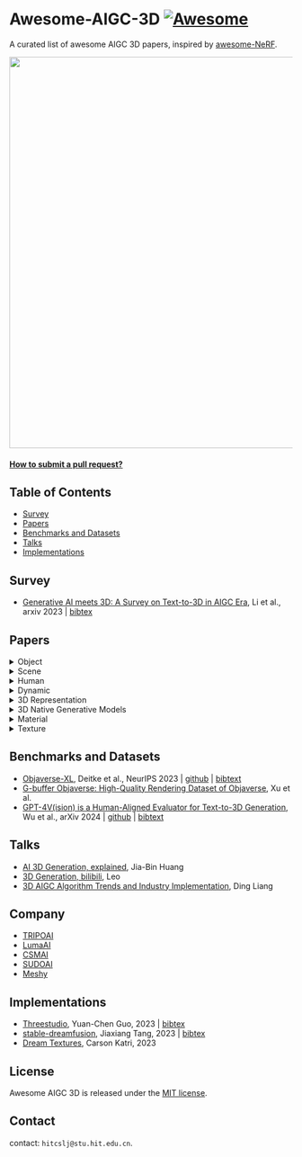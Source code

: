 # Awesome-AIGC-3D [![Awesome](https://cdn.rawgit.com/sindresorhus/awesome/d7305f38d29fed78fa85652e3a63e154dd8e8829/media/badge.svg)](https://github.com/sindresorhus/awesome)
A curated list of awesome AIGC 3D papers, inspired by [awesome-NeRF](https://github.com/awesome-NeRF/awesome-NeRF).


<img src="./asset/mvdream.gif" width="696px">
 


#### [How to submit a pull request?](https://github.com/hitcslj/Awesome-AIGC-3D/blob/main/how-to-PR.md)



## Table of Contents

- [Survey](#survey) 
- [Papers](#papers)
- [Benchmarks and Datasets](#Benchmarks-and-Datasets)
- [Talks](#talks)
- [Implementations](#implementations)

## Survey

- [Generative AI meets 3D: A Survey on Text-to-3D in AIGC Era](https://arxiv.org/abs/2305.06131), Li et al., arxiv 2023 | [bibtex](./citations/aigc3d.txt)

## Papers




<details close>
<summary>Object</summary>

<details open>
<summary>high quality</summary>

- [DreamFields: Zero-Shot Text-Guided Object Generation with Dream Fields](https://ajayj.com/dreamfields), Jain et al., CVPR 2022 | [github](https://github.com/google-research/google-research/tree/master/dreamfields) | [bibtex](./citations/dreamfields.txt)
- [DreamFusion: Text-to-3D using 2D Diffusion](https://dreamfusion3d.github.io/), Poole et al., ICLR 2023 | [github](https://github.com/ashawkey/stable-dreamfusion) | [bibtex](./citations/dreamfusion.txt)
- [Score Jacobian Chaining: Lifting Pretrained 2D Diffusion Models for 3D Generation](https://pals.ttic.edu/p/score-jacobian-chaining), Wang et al., CVPR 2023 |[github](https://github.com/lukemelas/realfusion)| [bibtex](./citations/sjc.txt)
- [RealFusion: 360° Reconstruction of Any Object from a Single Image](https://lukemelas.github.io/realfusion/), Melas-Kyriazi et al., CVPR 2023 | [github](https://github.com/lukemelas/realfusion) | [bibtex](./citations/realfusion.txt)
- [3DFuse: Let 2D Diffusion Model Know 3D-Consistency for Robust Text-to-3D Generation](https://ku-cvlab.github.io/3DFuse/), Seo et al., arxiv 2023 | [github](https://github.com/KU-CVLAB/3DFuse) | [bibtex](./citations/3dfuse.txt)
- [Dream3D: Zero-Shot Text-to-3D Synthesis Using 3D Shape Prior and Text-to-Image Diffusion Models](https://bluestyle97.github.io/dream3d/), Xu et al., CVPR 2023 | [bibtex](./citations/dream3d.txt)
- [Magic3D: High-Resolution Text-to-3D Content Creation](https://research.nvidia.com/labs/dir/magic3d/), Lin et al., CVPR 2023 | [bibtex](./citations/magic3d.txt)
- [Fantasia3D: Disentangling Geometry and Appearance for High-quality Text-to-3D Content Creation](https://fantasia3d.github.io/), Chen et al., ICCV 2023 | [github](https://github.com/Gorilla-Lab-SCUT/Fantasia3D) | [bibtex](./citations/fantasia3d.txt)
- [Make-It-3D: High-Fidelity 3D Creation from A Single Image with Diffusion Prior](https://make-it-3d.github.io/), Tang et al., ICCV 2023 | [github](https://github.com/junshutang/Make-It-3D) | [bibtex](./citations/makeit3d.txt)
- [HiFA: High-fidelity Text-to-3D with Advanced Diffusion Guidance](https://hifa-team.github.io/HiFA-site/), Zhu et al., arxiv 2023 | [github](https://github.com/HiFA-team/HiFA) | [bibtex](./citations/hifa.txt)

- [DreamCraft3D: Hierarchical 3D Generation with Bootstrapped Diffusion Prior](https://mrtornado24.github.io/DreamCraft3D/), Sun et al., arxiv 2023 | [github](https://github.com/deepseek-ai/DreamCraft3D) | [bibtex](./citations/dreamcraft3d.txt)

- [RichDreamer: A Generalizable Normal-Depth Diffusion Model for Detail Richness in Text-to-3D](https://lingtengqiu.github.io/RichDreamer/), Qiu et al., arxiv 2023 | [github](https://github.com/alibaba/RichDreamer) | [bibtex](./citations/richdreamer.txt)
- [X-Dreamer: Creating High-quality 3D Content by Bridging the Domain Gap Between Text-to-2D and Text-to-3D Generation](https://xmu-xiaoma666.github.io/Projects/X-Dreamer/), Ma et al., arxiv 2023 | [github](https://github.com/xmu-xiaoma666/X-Dreamer) | [bibtex](./citations/xdreamer.txt)
- [BiDiff: Text-to-3D Generation with Bidirectional Diffusion using both 2D and 3D priors](https://bidiff.github.io/), Ding et al., arxiv 2023 | [github](https://github.com/BiDiff/bidiff) | [bibtex](./citations/bidiff.txt)
- [UniDream: Unifying Diffusion Priors for Relightable Text-to-3D Generation](https://yg256li.github.io/UniDream/), Liu et al., arxiv 2023 | [github](https://yg256li.github.io/UniDream/) | [bibtex](./citations/unidream.txt)
- [Sherpa3D: Boosting High-Fidelity Text-to-3D Generation via Coarse 3D Prior](https://arxiv.org/abs/2312.06655), Liu et al., arxiv 2023 | [github](https://github.com/liuff19/Sherpa3D) | [bibtex](./citations/sherpa3d.txt)
- [HexaGen3D: StableDiffusion is just one step away from
Fast and Diverse Text-to-3D Generation](https://arxiv.org/abs/2401.07727), Mercier et al., arxiv 2024 | [bibtex](./citations/HexaGen3D.txt)



</details>

<details open>
<summary>SDS understanding and improve</summary>


- [ProlificDreamer: High-Fidelity and Diverse Text-to-3D Generation with Variational Score Distillation](https://ml.cs.tsinghua.edu.cn/prolificdreamer/), Wang et al., NeurIPS 2023 | [github](https://github.com/thu-ml/prolificdreamer) | [bibtex](./citations/prolificdreamer.txt)
- [NFSD: Noise Free Score Distillation](https://orenkatzir.github.io/nfsd/), Katzir et al., arxiv 2023 | [github](https://github.com/orenkatzir/nfsd) | [bibtex](./citations/nfsd.txt)
- [LucidDreamer: Towards High-Fidelity Text-to-3D Generation via Interval Score Matching](https://arxiv.org/abs/2311.11284), Liang et al., arxiv 2023 | [github](https://github.com/EnVision-Research/LucidDreamer) | [bibtex](./citations/luciddreamer-object.txt)
- [Text-to-3D with Classifier Score Distillation](https://xinyu-andy.github.io/Classifier-Score-Distillation/), Yu et al., arxiv 2023 | [github](https://github.com/CVMI-Lab/Classifier-Score-Distillation) | [bibtex](./citations/csd.txt)
- [StableDreamer: Taming Noisy Score Distillation Sampling for Text-to-3D](https://arxiv.org/abs/2312.02189), Guo et al., arxiv 2023 | [bibtex](./citations/stabledreamer.txt)
- [CAD: Photorealistic 3D Generation via Adversarial Distillation](http://raywzy.com/CAD/), Wan et al., arxiv 2023 | [github](https://github.com/raywzy/CAD) | [bibtex](./citations/CAD.txt)
- [SSD: Stable Score Distillation for High-Quality 3D Generation](https://arxiv.org/abs/2312.09305), Tang et al., arxiv 2023 | [bibtex](./citations/ssd.txt)
- [SteinDreamer: Variance Reduction for Text-to-3D Score Distillation via Stein Identity](https://vita-group.github.io/SteinDreamer/), Wang et al., arxiv 2023 | [github](https://github.com/VITA-Group/SteinDreamer) | [bibtex](./citations/steindreamer.txt)
- [Taming Mode Collapse in Score Distillation for Text-to-3D Generation](https://vita-group.github.io/3D-Mode-Collapse/), Wang et al., arxiv 2024 | [github](https://github.com/VITA-Group/3D-Mode-Collapse) | [bibtex](./citations/3d-mode-collapse.txt)
- [Score Distillation Sampling with Learned Manifold Corrective](https://arxiv.org/abs/2401.05293), Alldieck et al., arxiv 2024 | [bibtex](./citations/sdslmc.txt)
- [Consistent3D: Towards Consistent High-Fidelity Text-to-3D Generation with Deterministic Sampling Prior](https://arxiv.org/abs/2401.09050), Wu et al., arxiv 2024 | [bibtex](./citations/consistent3d.txt)


</details>


<details open>
<summary>multi-view consistent</summary>

- [Zero-1-to-3: Zero-shot One Image to 3D Object](https://zero123.cs.columbia.edu/), Liu et al., ICCV 2023 | [github](https://github.com/cvlab-columbia/zero123) | [bibtex](./citations/zero123.txt)
- [ConRad: Image Constrained Radiance Fields for 3D Generation from a Single Image](https://arxiv.org/abs/2311.05230), Purushwalkam et al., NeurIPS 2023 | [bibtex](./citations/conrad.txt)
- [One-2-3-45: Any Single Image to 3D Mesh in 45 Seconds without Per-Shape Optimization](https://one-2-3-45.github.io/), Liu et al., NeurIPS 2023 | [github](https://github.com/One-2-3-45/One-2-3-45) | [bibtex](./citations/one2345.txt)
- [Magic123: One Image to High-Quality 3D Object Generation Using Both 2D and 3D Diffusion Priors](https://guochengqian.github.io/project/magic123/), Qian et al., arxiv 2023 | [github](https://github.com/guochengqian/Magic123) | [bibtex](./citations/magic123.txt)
- [SyncDreamer: Generating Multiview-consistent Images from a Single-view Image](https://liuyuan-pal.github.io/SyncDreamer/), Liu et al., arxiv 2023 | [github](https://liuyuan-pal.github.io/SyncDreamer/) | [bibtex](./citations/syncdreamer.txt)
- [MVDream: Multi-view Diffusion for 3D Generation](https://mv-dream.github.io/), Shi et al., arxiv 2023 | [github](https://github.com/bytedance/MVDream) | [bibtex](./citations/mvdream.txt)
- [Consistent-1-to-3: Consistent Image to 3D View Synthesis via Geometry-aware Diffusion Models](https://jianglongye.com/consistent123/), Ye et al., 3DV 2024  | [bibtex](./citations/consistent123.txt)
- [Consistent123: One Image to Highly Consistent 3D Asset Using Case-Aware Diffusion Priors](https://arxiv.org/abs/2309.17261), Lin et al., arxiv 2024  | [bibtex](./citations/consistent123c.txt)
- [Zero123++: a Single Image to Consistent Multi-view Diffusion Base Model](https://arxiv.org/abs/2310.15110), Shi et al., arxiv 2023 | [github](https://github.com/SUDO-AI-3D/zero123plus) | [bibtex](./citations/zero123++.txt)
- [Wonder3D: Single Image to 3D using Cross-Domain Diffusion](https://www.xxlong.site/Wonder3D/), Long et al., arxiv 2023 | [github](https://github.com/xxlong0/Wonder3D) | [bibtex](./citations/wonder3d.txt)
- [SweetDreamer: Aligning Geometric Priors in 2D Diffusion for Consistent Text-to-3D](https://sweetdreamer3d.github.io/), Li et al., arxiv 2023 | [github](https://github.com/wyysf-98/SweetDreamer) | [bibtex](./citations/sweetdreamer.txt)
- [One-2-3-45++: Fast Single Image to 3D Objects with Consistent Multi-View Generation and 3D Diffusion](https://sudo-ai-3d.github.io/One2345plus_page/), Liu et al., arxiv 2023 | [github](https://github.com/SUDO-AI-3D/One2345plus) | [bibtex](./citations/one2345++.txt)
- [TOSS: High-quality Text-guided Novel View Synthesis from a Single Image](https://toss3d.github.io/), Shi et al., arxiv 2023 | [bibtex](./citations/toss.txt)
- [Direct2.5: Diverse Text-to-3D Generation via Multi-view 2.5D Diffusion](https://nju-3dv.github.io/projects/direct25/), Lu et al., arxiv 2023 | [bibtex](./citations/direct25.txt)
- [GeoDream:Disentangling 2D and Geometric Priors for High-Fidelity and Consistent 3D Generation](https://mabaorui.github.io/GeoDream_page/), Ma et al., arxiv 2023 | [github](https://github.com/baaivision/GeoDream/) | [bibtex](./citations/geodream.txt)
- [DreamComposer: Controllable 3D Object Generation via Multi-View Conditions](https://yhyang-myron.github.io/DreamComposer/), Yang et al., arxiv 2023 | [github](https://github.com/yhyang-myron/DreamComposer) | [bibtex](./citations/dreamcomposer.txt)
- [Cascade-Zero123: One Image to Highly Consistent 3D with Self-Prompted Nearby Views](https://cascadezero123.github.io/), Chen et al., arxiv 2023 | [github](https://github.com/AbrahamYabo/Cascade-Zero123) | [bibtex](./citations/cascadeZero123.txt)
- [Free3D: Consistent Novel View Synthesis without 3D Representation](https://chuanxiaz.com/free3d/), Zheng et al., arxiv 2023 | [github](https://github.com/lyndonzheng/Free3D) | [bibtex](./citations/free3d.txt)
- [Repaint123: Fast and High-quality One Image to 3D Generation with Progressive Controllable 2D Repainting](https://junwuzhang19.github.io/repaint123/), Zhang et al., arxiv 2023 | [github](https://github.com/junwuzhang19/repaint123) | [bibtex](./citations/repaint123.txt)
- [Splatter Image: Ultra-Fast Single-View 3D Reconstruction](https://szymanowiczs.github.io/splatter-image), Szymanowicz et al., arxiv 2023 | [github](https://github.com/szymanowiczs/splatter-image) | [bibtex](./citations/splatter-image.txt)
- [Carve3D: Improving Multi-view Reconstruction Consistency for Diffusion Models with RL Finetuning](https://desaixie.github.io/carve-3d/), Xie et al., arxiv 2023 | [bibtex](./citations/carve3d.txt)
- [HarmonyView: Harmonizing Consistency and Diversity in One-Image-to-3D](https://byeongjun-park.github.io/HarmonyView/), Woo et al., arxiv 2023 | [github](https://github.com/byeongjun-park/HarmonyView) | [bibtex](./citations/harmonyView.txt)
- [ImageDream: Image-Prompt Multi-view Diffusion for 3D Generation](https://image-dream.github.io/), Wang et al., arxiv 2023 | [github](https://github.com/bytedance/ImageDream) | [bibtex](./citations/imageDream.txt)
- [iFusion: Inverting Diffusion for Pose-Free Reconstruction from Sparse Views](https://chinhsuanwu.github.io/ifusion/), Wu et al., arxiv 2023 | [github](https://github.com/chinhsuanwu/ifusion) | [bibtex](./citations/ifusion.txt)
- [AGG: Amortized Generative 3D Gaussians for Single Image to 3D](https://arxiv.org/abs/2401.04099), Xu et al., arxiv 2024 | [bibtex](./citations/agg.txt)

</details>

<details open>
<summary>faster</summary>

- [DreamGaussian: Generative Gaussian Splatting for Efficient 3D Content Creation](https://dreamgaussian.github.io/), Tang et al., arxiv 2023 | [github](https://github.com/dreamgaussian/dreamgaussian) | [bibtex](./citations/dreamguassian.txt)
- [Gsgen: Text-to-3D using Gaussian Splatting](https://gsgen3d.github.io/), Chen et al., arxiv 2023 | [github](https://github.com/gsgen3d/gsgen) | [bibtex](./citations/gsgen.txt)
- [LRM: Large Reconstruction Model for Single Image to 3D](https://yiconghong.me/LRM/), Hong et al., arxiv 2023 | [bibtex](./citations/lrm.txt)
- [Instant3D: Fast Text-to-3D with Sparse-View Generation and Large Reconstruction Model](https://jiahao.ai/instant3d/), Li et al., arxiv 2023 | [bibtex](./citations/instant3d.txt) 
- [DMV3D:Denoising Multi-View Diffusion using 3D Large Reconstruction Model](https://justimyhxu.github.io/projects/dmv3d/), Xu et al., arxiv 2023 | [bibtex](./citations/dmv3d.txt) 
- [Instant3D : Instant Text-to-3D Generation](https://ming1993li.github.io/Instant3DProj/), Li et al., arxiv 2023 | [bibtex](./citations/instant3d_.txt) 
- [HyperFields:Towards Zero-Shot Generation of NeRFs from Text](https://threedle.github.io/hyperfields/), Babu et al., arxiv 2023 | [github](https://github.com/threedle/hyperfields) | [bibtex](./citations/hyperfields.txt)
- [GaussianDreamer: Fast Generation from Text to 3D Gaussians by Bridging 2D and 3D Diffusion Models](https://taoranyi.com/gaussiandreamer/), Yi et al., arxiv 2023 | [github](https://github.com/hustvl/GaussianDreamer) | [bibtex](./citations/gaussianDreamer.txt)
- [CG3D: Compositional Generation for Text-to-3D via Gaussian Splatting](https://asvilesov.github.io/CG3D/), Vilesov et al., arxiv 2023 | [bibtex](./citations/gc3d.txt)
- [ZeroRF: Fast Sparse View 360° Reconstruction with Zero Pretraining](https://sarahweiii.github.io/zerorf/), Shi et al., arxiv 2023 | [github](https://github.com/eliphatfs/zerorf)  | [bibtex](./citations/zeroRF.txt) 

</details>



<details open>
<summary>editing</summary>

- [DreamBooth3D: Subject-Driven Text-to-3D Generation](https://dreambooth3d.github.io/), Raj et al., ICCV 2023 | [bibtex](./citations/dreambooth3d.txt)
- [TECA: Text-Guided Generation and Editing of Compositional 3D Avatars](https://yfeng95.github.io/teca/), Zhang et al., arxiv 2023 |  [github](https://github.com/HaoZhang990127/TECA) | [bibtex](./citations/teca.txt)
- [Control4D: Dynamic Portrait Editing by Learning 4D GAN from 2D Diffusion-based Editor](https://control4darxiv.github.io/), Shao et al., arxiv 2023 | [bibtex](./citations/control4d.txt)
- [Progressive3D: Progressively Local Editing for Text-to-3D Content Creation with Complex Semantic Prompts](https://cxh0519.github.io/projects/Progressive3D/), Cheng et al., arxiv 2023 |  [github](https://github.com/cxh0519/Progressive3D) | [bibtex](./citations/progressive3d.txt)
- [GaussianEditor: Swift and Controllable 3D Editing with Gaussian Splatting](https://buaacyw.github.io/gaussian-editor/), Chen et al., arxiv 2023 |  [github](https://github.com/buaacyw/GaussianEditor) | [bibtex](./citations/gaussianeditor.txt)
- [GaussianEditor: Editing 3D Gaussians Delicately with Text Instructions](https://gaussianeditor.github.io/), Fang et al., arxiv 2023 | [bibtex](./citations/gaussianEditor2.txt)
- [Gaussian Grouping: Segment and Edit Anything in 3D Scenes](https://arxiv.org/abs/2312.00732), Ye et al., arxiv 2023 |  [github](https://github.com/lkeab/gaussian-grouping) | [bibtex](./citations/gaussian-group.txt)
- [AGAP:Learning Naturally Aggregated Appearance for Efficient 3D Editing](https://felixcheng97.github.io/AGAP/), Cheng et al., arxiv 2023 |  [github](https://github.com/WU-CVGL/MVControl) | [bibtex](./citations/mvcontrol.txt)
- [SIGNeRF: Scene Integrated Generation for Neural Radiance Fields](https://signerf.jdihlmann.com/), Dihlmann et al., arxiv 2023 |  [github](https://github.com/cgtuebingen/SIGNeRF) | [bibtex](./citations/sigNerf.txt)

</details>

<details open>
<summary>conditional control</summary>

- [Control3D: Towards Controllable Text-to-3D Generation](https://arxiv.org/abs/2311.05461), Chen et al., ACM Multimedia 2023 | [bibtex](./citations/control3d.txt)
- [IPDreamer: Appearance-Controllable 3D Object Generation with Image Prompts](https://arxiv.org/abs/2310.05375), Zeng et al., arxiv 2023 | [bibtex](./citations/ipdreamer.txt)
- [ControlDreamer: Stylized 3D Generation with Multi-View ControlNet](https://controldreamer.github.io/), Oh et al., arxiv 2023 |  [github](https://github.com/oyt9306/ControlDreamer) | [bibtex](./citations/controldreamer.txt)
- [DreamControl: Control-Based Text-to-3D Generation with 3D Self-Prior](https://arxiv.org/abs/2312.06439), Huang et al., arxiv 2023 |  [github](https://github.com/tyhuang0428/DreamControl) | [bibtex](./citations/dreamcontrol.txt)
- [MVControl: Adding Conditional Control to Multi-view Diffusion for Controllable Text-to-3D Generation](https://lizhiqi49.github.io/MVControl/), Li et al., arxiv 2023 |  [github](https://github.com/tyhuang0428/DreamControl) | [bibtex](./citations/dreamcontrol.txt)

</details>

</details>





<details close>
<summary>Scene</summary>

- [ATISS: Autoregressive Transformers for Indoor Scene Synthesis](https://arxiv.org/abs/2110.03675), Paschalidou et al., NeurIPS 2021 | [github](https://github.com/nv-tlabs/atiss) | [bibtext](./citations/atiss.txt) 
- [DiffuScene: Scene Graph Denoising Diffusion Probabilistic Model for Generative Indoor Scene Synthesis](https://arxiv.org/abs/2303.14207), Tang et al., arxiv 2023 | [github](https://github.com/tangjiapeng/DiffuScene) | [bibtext](./citations/diffuscene.txt) 
- [Text2Light: Zero-Shot Text-Driven HDR Panorama Generation](https://frozenburning.github.io/projects/text2light/), Chen et al., TOG 2022 | [github](https://github.com/FrozenBurning/Text2Light) | [bibtext](./citations/text2light.txt) 
- [SceneScape: Text-Driven Consistent Scene Generation](https://scenescape.github.io/), Fridman et al., arxiv 2023 | [github](https://github.com/RafailFridman/SceneScape) | [bibtext](./citations/scenescape.txt) 
- [Text2Room: Extracting Textured 3D Meshes from 2D Text-to-Image Models](https://lukashoel.github.io/text-to-room/), Höllein et al., ICCV 2023 | [github](https://github.com/lukasHoel/text2room) | [bibtext](./citations/text2room.txt) 
- [Text2NeRF: Text-Driven 3D Scene Generation with Neural Radiance Fields](https://eckertzhang.github.io/Text2NeRF.github.io/), Zhang et al., arxiv 2023 | [github](https://github.com/eckertzhang/Text2NeRF) | [bibtext](./citations/text2nerf.txt) 
- [Ctrl-Room: Controllable Text-to-3D Room Meshes Generation with Layout Constraints](https://fangchuan.github.io/ctrl-room.github.io/), Fang et al., arxiv 2023 | [github](https://github.com/fangchuan/Ctrl-Room) | [bibtext](./citations/ctrlroom.txt) 
- [ZeroNVS: Zero-Shot 360-Degree View Synthesis from a Single Real Image](https://kylesargent.github.io/zeronvs/), Sargent et al., arxiv 2023 | [github](https://github.com/kylesargent/zeronvs) | [bibtext](./citations/zeroNVS.txt) 
- [LucidDreamer: Domain-free Generation of 3D Gaussian Splatting Scenes](https://luciddreamer-cvlab.github.io/), Chuang et al., arxiv 2023 | [github](https://github.com/luciddreamer-cvlab/LucidDreamer)  | [bibtext](./citations/luciddreamer-scene.txt)
- [Pyramid Diffusion for Fine 3D Large Scene Generation](https://yuheng.ink/project-page/pyramid-discrete-diffusion/), Liu et al., arxiv 2023 | [github](https://yuheng.ink/project-page/pyramid-discrete-diffusion/) | [bibtext](./citations/pyramid.txt) 
- [GraphDreamer: Compositional 3D Scene Synthesis from Scene Graphs](https://graphdreamer.github.io/), Gao et al., arxiv 2023 | [github](https://github.com/GGGHSL/GraphDreamer) | [bibtext](./citations/graphdreamer.txt)
- [RoomDesigner: Encoding Anchor-latents for Style-consistent and Shape-compatible Indoor Scene Generation](https://arxiv.org/abs/2310.10027), Zhao et al., 3DV 2024 | [github](https://github.com/zhao-yiqun/RoomDesigner) | [bibtext](./citations/roomdesigner.txt)
- [ControlRoom3D:Room Generation using Semantic Proxy Rooms](https://jonasschult.github.io/ControlRoom3D/), Schult et al., arxiv 2023 | [bibtext](./citations/controlroom3d.txt)
- [AnyHome: Open-Vocabulary Generation of Structured and Textured 3D Homes](https://arxiv.org/abs/2312.06644), Wen et al., arxiv 2023 | [bibtext](./citations/anyhome.txt)
- [Inpaint3D: 3D Scene Content Generation using 2D Inpainting Diffusion](https://inpaint3d.github.io/), Prabhu et al., arxiv 2023 | [bibtext](./citations/inpaint3d.txt)
- [SceneWiz3D: Towards Text-guided 3D Scene Composition](https://zqh0253.github.io/SceneWiz3D/), Zhang et al., arxiv 2023 | [github](https://github.com/zqh0253/SceneWiz3D) | [bibtext](./citations/scenewiz3d.txt)
- [Text2Immersion: Generative Immersive Scene with 3D Gaussians](https://arxiv.org/abs/2312.09242), Ouyang et al., arxiv 2023 | [bibtext](./citations/text2immersion.txt)
- [ShowRoom3D: Text to High-Quality 3D Room Generation Using 3D Priors](https://showroom3d.github.io/), Mao et al., arxiv 2023 | [github](https://github.com/showlab/ShowRoom3D) | [bibtext](./citations/showRoom3d.txt)
<!-- - [FMGS: Foundation Model Embedded 3D Gaussian Splatting for Holistic 3D Scene Understanding](https://arxiv.org/abs/2401.01970), Zuo et al., arxiv 2024 | [bibtext](./citations/fmgs.txt) -->


<details close>
<summary>Procedural 3D Modeling</summary>

- [ProcTHOR: Large-Scale Embodied AI Using Procedural Generation](https://procthor.allenai.org/), Deitke et al., NeurIPS 2022 |  [github](https://github.com/allenai/procthor) | [bibtex](./citations/procthor.txt)
- [3D-GPT: Procedural 3D Modeling with Large Language Models](https://arxiv.org/abs/2310.12945), Sun et al., arxiv 2023 |  [github](https://github.com/Chuny1/3DGPT) | [bibtex](./citations/3dgpt.txt)

</details>

</details>

<details close>
<summary>Human</summary>

- [Rodin: A Generative Model for Sculpting 3D Digital Avatars Using Diffusion](https://arxiv.org/abs/2212.06135), Wang et al., CVPR 2023 | [bibtex](./citations/rodin.txt)
- [HumanNorm: Learning Normal Diffusion Model for High-quality and Realistic 3D Human Generation](https://humannorm.github.io/), Huang et al., arxiv 2023 |  [github](https://github.com/xhuangcv/humannorm) | [bibtex](./citations/humannorm.txt)
- [HeadArtist: Text-conditioned 3D Head Generation with Self Score Distillation](https://kumapowerliu.github.io/HeadArtist/), Liu et al., arxiv 2023 | [bibtex](./citations/headArtist.txt)
- [3DGS-Avatar: Animatable Avatars via Deformable 3D Gaussian Splatting](https://arxiv.org/abs/2312.09228), Qian et al., arxiv 2023 |  [github](https://github.com/mikeqzy/3dgs-avatar-release) | [bibtex](./citations/3dgsAvatar.txt)

</details>


<details close>
<summary>Dynamic</summary>

- [TADA! Text to Animatable Digital Avatars](https://tada.is.tue.mpg.de/), Liao et al., 3DV 2024 | [github](https://github.com/TingtingLiao/TADA) | [bibtext](./citations/tada.txt) 
- [MAV3d: Text-To-4D Dynamic Scene Generation](https://make-a-video3d.github.io/), Singer et al., arxiv 2023 | [bibtext](./citations/mav3d.txt) 
- [Animate124: Animating One Image to 4D Dynamic Scene](https://animate124.github.io/), Zhao et al., arxiv 2023 | [github](https://github.com/HeliosZhao/Animate124) | [bibtext](./citations/animate124.txt) 
- [Consistent4D: Consistent 360° Dynamic Object Generation from Monocular Video](https://consistent4d.github.io/), Jiang et al., arxiv 2023 | [github](https://github.com/yanqinJiang/Consistent4D) | [bibtext](./citations/consistent4d.txt) 
- [4D-fy: Text-to-4D Generation Using Hybrid Score Distillation Sampling](https://sherwinbahmani.github.io/4dfy/), Bahmani et al., arxiv 2023 | [github](https://github.com/sherwinbahmani/4dfy) | [bibtext](./citations/4dfy.txt) 
- [MAS: Multi-view Ancestral Sampling for 3D motion generation using 2D diffusion](https://guytevet.github.io/mas-page/), Kapon et al., arxiv 2023 | [github](https://github.com/roykapon/MAS) | [bibtext](./citations/mas.txt) 
- [AnimatableDreamer: Text-Guided Non-rigid 3D Model Generation and Reconstruction with Canonical Score Distillation](https://web1.arxiv.org/abs/2312.03795), Wang et al., arxiv 2023 | [bibtext](./citations/animatable-dreamer.txt) 
- [Virtual Pets: Animatable Animal Generation in 3D Scenes](https://yccyenchicheng.github.io/VirtualPets/), Cheng et al., arxiv 2023 | [github](https://github.com/yccyenchicheng/VirtualPets) | [bibtext](./citations/virtual-pets.txt) 
- [Dream-in-4D: A Unified Approach for Text- and Image-guided 4D Scene Generation](https://research.nvidia.com/labs/nxp/dream-in-4d/), Zheng et al., arxiv 2023 | [bibtext](./citations/dream-in-4d.txt) 
- [Align Your Gaussians:Text-to-4D with Dynamic 3D Gaussians and Composed Diffusion Models](https://research.nvidia.com/labs/toronto-ai/AlignYourGaussians/), Ling et al., arxiv 2023 [bibtext](./citations/aligngaussian.txt) 
- [Ponymation: Learning 3D Animal Motions from Unlabeled Online Videos](https://keqiangsun.github.io/projects/ponymation/), Sun et al., arxiv 2023 | [bibtext](./citations/ponyMation.txt) 
- [4DGen: Grounded 4D Content Generation with Spatial-temporal Consistency](https://vita-group.github.io/4DGen/), Yin et al., arxiv 2023 | [github](https://github.com/VITA-Group/4DGen) | [bibtext](./citations/4dgen.txt) 
- [DreamGaussian4D: Generative 4D Gaussian Splatting](https://jiawei-ren.github.io/projects/dreamgaussian4d/), Ren et al., arxiv 2023 | [github](https://github.com/jiawei-ren/dreamgaussian4d) | [bibtext](./citations/dreamgaussian4d.txt) 
- [Fast Dynamic 3D Object Generation from a Single-view Video](https://arxiv.org/abs/2401.08742), Pan et al., arxiv 2024 | [github](https://github.com/fudan-zvg/Efficient4D) | [bibtext](./citations/efficient4d.txt)


</details>



<details close>
<summary>3D Representation</summary>

- [NeRF: Representing Scenes as Neural Radiance Fields for View Synthesis](https://www.matthewtancik.com/nerf), Mildenhall et al., ECCV 2020 | [github](https://github.com/bmild/nerf) | [bibtex](./citations/nerf.txt)
- [Deep Marching Tetrahedra: a Hybrid Representation for High-Resolution 3D Shape Synthesis](https://arxiv.org/abs/2111.04276), Shen et al., arxiv 2021 | [bibtex](./citations/dmtet.txt)
- [3D Gaussian Splatting for Real-Time Radiance Field Rendering](https://repo-sam.inria.fr/fungraph/3d-gaussian-splatting/), Kerbl et al., TOG 2023 | [github](https://github.com/graphdeco-inria/gaussian-splatting) | [bibtex](./citations/3dgaussian.txt)
- [Uni3D: Exploring Unified 3D Representation at Scale](https://arxiv.org/abs/2310.06773), Zhou et al., arxiv 2023 | [github](https://github.com/baaivision/Uni3D) | [bibtex](./citations/uni3d.txt)
- [SMERF: Streamable Memory Efficient Radiance Fields for Real-Time Large-Scene](https://smerf-3d.github.io/), Duckworth et al., arxiv 2023 | [bibtex](./citations/smerf.txt)
- [Triplane Meets Gaussian Splatting:Fast and Generalizable Single-View 3D Reconstruction with Transformers](https://zouzx.github.io/TriplaneGaussian/), Zou et al., arxiv 2023 | [bibtex](./citations/tmgs.txt)
- [SC-GS: Sparse-Controlled Gaussian Splatting for Editable Dynamic Scenes](https://yihua7.github.io/SC-GS-web/), Huang et al., arxiv 2023 | [github](https://github.com/yihua7/SC-GS) | [bibtex](./citations/scgs.txt)
</details>

<details close>
<summary>3D Native Generative Models</summary>

- [GET3D: A Generative Model of High Quality 3D Textured Shapes Learned from Images](https://research.nvidia.com/labs/toronto-ai/GET3D/), Gao et al., NeurIPS  2022 |  [github](https://github.com/nv-tlabs/GET3D) | [bibtex](./citations/get3d.txt)
- [LION: Latent Point Diffusion Models for 3D Shape Generation](https://research.nvidia.com/labs/toronto-ai/LION/), Zeng et al., NeurIPS  2022 |  [github](https://github.com/nv-tlabs/LION) | [bibtex](./citations/lion.txt)
- [Diffusion-SDF: Conditional Generative Modeling of Signed Distance Functions](https://light.princeton.edu/publication/diffusion-sdf/), Chou et al., ICCV  2023 |  [github](https://github.com/princeton-computational-imaging/Diffusion-SDF) | [bibtex](./citations/diffusionsdf.txt)
- [SDFusion: Multimodal 3D Shape Completion, Reconstruction, and Generation](https://yccyenchicheng.github.io/SDFusion/), Cheng et al., CVPR  2023 |  [github](https://github.com/yccyenchicheng/SDFusion) | [bibtex](./citations/sdfusion.txt)
- [DiffRF: Rendering-guided 3D Radiance Field Diffusion](https://sirwyver.github.io/DiffRF/), Müller et al., CVPR 2023 | [bibtex](./citations/diffRF.txt)
- [Point-E: A System for Generating 3D Point Clouds from Complex Prompts](https://arxiv.org/abs/2212.08751), Nichol et al., arxiv  2022 |  [github](https://github.com/openai/point-e) | [bibtex](./citations/pointe.txt)
- [3DShape2VecSet: A 3D Shape Representation for Neural Fields and Generative Diffusion Models](https://1zb.github.io/3DShape2VecSet/), Zhang et al., TOG 2023 |  [github](https://github.com/1zb/3DShape2VecSet) | [bibtex](./citations/3dShape2VecSet.txt)
- [MeshDiffusion: Score-based Generative 3D Mesh Modeling](https://meshdiffusion.github.io/), Liu et al., ICLR 2023 |  [github](https://meshdiffusion.github.io/) | [bibtex](./citations/meshdiffusion.txt)
- [3DGen: Triplane Latent Diffusion for Textured Mesh Generation](https://arxiv.org/abs/2303.05371), Gupta et al., arxiv 2023  | [bibtex](./citations/3dgen.txt)
- [3D VADER - AutoDecoding Latent 3D Diffusion Models](https://snap-research.github.io/3DVADER/), Ntavelis et al., arxiv 2023 | [github](https://github.com/snap-research/3DVADER) | [bibtex](./citations/3dvader.txt)
- [HoloDiffusion: Training a 3D Diffusion Model using 2D Images](https://holodiffusion.github.io/), Karnewar et al., CVPR 2023 | [github](https://github.com/facebookresearch/holo_diffusion) | [bibtex](./citations/holodiffusion.txt)
- [HyperDiffusion: Generating Implicit Neural Fields with Weight-Space Diffusion](https://ziyaerkoc.com/hyperdiffusion/), Erkoç et al., ICCV 2023 | [github](https://github.com/Rgtemze/HyperDiffusion) | [bibtex](./citations/hyperdiffusion.txt)
- [Shap-E: Generating Conditional 3D Implicit Functions](https://arxiv.org/abs/2305.02463), Jun et al., arxiv 2023 | [github](https://github.com/openai/shap-e) | [bibtex](./citations/shape.txt)
- [LAS-Diffusion: Locally Attentional SDF Diffusion for Controllable 3D Shape Generation](https://zhengxinyang.github.io/projects/LAS-Diffusion.html), Zheng et al., TOG 2023 | [github](https://github.com/Zhengxinyang/LAS-Diffusion) | [bibtex](./citations/lasdiffusion.txt)
- [Michelangelo: Conditional 3D Shape Generation based on Shape-Image-Text Aligned Latent Representation](https://neuralcarver.github.io/michelangelo/), Zhao et al., arxiv 2023 | [github](https://github.com/NeuralCarver/Michelangelo) | [bibtex](./citations/michelangelo.txt)
- [ARGUS: Visualization of AI-Assisted Task Guidance in AR](https://arxiv.org/abs/2308.06246), Castelo et al., arxiv 2023 | [bibtex](./citations/argus.txt)
- [WildFusion:Learning 3D-Aware Latent Diffusion Models in View Space](https://katjaschwarz.github.io/wildfusion/), Schwarz et al., arxiv 2023 | [bibtex](./citations/wildfusion.txt)
- [MeshGPT: Generating Triangle Meshes with Decoder-Only Transformers](https://nihalsid.github.io/mesh-gpt/), Siddiqui et al., arxiv 2023 | [github](https://github.com/nihalsid/mesh-gpt) | [bibtex](./citations/meshgpt.txt)
- [SPiC·E: Structural Priors in 3D Diffusion Models using Cross-Entity Attention](https://tau-vailab.github.io/spic-e/), Sella et al., arxiv 2023 | [github](https://github.com/TAU-VAILab/spic-e) | [bibtex](./citations/spice.txt)
- [X3: Large-Scale 3D Generative Modeling using Sparse Voxel Hierarchies](https://research.nvidia.com/labs/toronto-ai/xcube/), Ren et al., arxiv 2023 | [bibtex](./citations/xcube.txt)
- [MagicPony: Learning Articulated 3D Animals in the Wild](https://3dmagicpony.github.io/), Wu et al., CVPR 2023 | [github](https://github.com/elliottwu/MagicPony) | [bibtex](./citations/magicpony.txt)
- [Learning the 3D Fauna of the Web](https://kyleleey.github.io/3DFauna/), Li et al., arxiv 2024 | [bibtex](./citations/3dfauna.txt)
- [CityDreamer: Compositional Generative Model of Unbounded 3D Cities](https://arxiv.org/abs/2309.00610), Xie et al., arxiv 2023 | [github](https://github.com/hzxie/city-dreamer) | [bibtext](./citations/cityDreamer.txt)

</details>

<details close>
<summary>Material</summary>

- [Generating Parametric BRDFs from Natural Language Descriptions](https://arxiv.org/abs/2306.15679), Memery et al., arxiv 2023  [bibtex](./citations/BRDF.txt)
- [MATLABER: Material-Aware Text-to-3D via LAtent BRDF auto-EncodeR](https://sheldontsui.github.io/projects/Matlaber), Xu et al., arxiv 2023 | [github](https://github.com/SheldonTsui/Matlaber) | [bibtex](./citations/matlaber.txt)

</details>



<details close>
<summary>Texture</summary>

- [StyleMesh: Style Transfer for Indoor 3D Scene Reconstructions](https://lukashoel.github.io/stylemesh/), Höllein et al., CVPR 2022 | [github](https://github.com/lukasHoel/stylemesh) | [bibtex](./citations/stylemesh.txt)
- [TANGO: Text-driven PhotoreAlistic aNd Robust 3D Stylization via LiGhting DecompOsition](https://cyw-3d.github.io/tango/), Chen et al., NeurIPS 2022 | [github](https://github.com/Gorilla-Lab-SCUT/tango) | [bibtex](./citations/tango.txt)
- [CLIP-Mesh: Generating textured meshes from text using pretrained image-text models](https://www.nasir.lol/clipmesh), Khalid et al., SIGGRAPH Asia 2022 | [github](https://github.com/NasirKhalid24/CLIP-Mesh) | [bibtex](./citations/clipmesh.txt)
- [Latent-NeRF for Shape-Guided Generation of 3D Shapes and Textures](https://arxiv.org/abs/2211.07600), Metzer et al., CVPR 2023 | [github](https://github.com/eladrich/latent-nerf) | [bibtex](./citations/latentNerf.txt)
- [TEXTure: Text-Guided Texturing of 3D Shapes](https://texturepaper.github.io/TEXTurePaper/), Richardson et al., SIGGRAPH 2023 | [github](https://github.com/TEXTurePaper/TEXTurePaper) | [bibtex](./citations/texture.txt)
- [Text2Tex: Text-driven Texture Synthesis via Diffusion Models](https://daveredrum.github.io/Text2Tex/), Chen et al., ICCV 2023 | [github](https://github.com/daveredrum/Text2Tex) | [bibtex](./citations/text2tex.txt)
- [TexFusion: Synthesizing 3D Textures with Text-Guided Image Diffusion Models](https://research.nvidia.com/labs/toronto-ai/texfusion/), Cao et al., ICCV 2023 | [bibtex](./citations/texfusion.txt)
- [MVDiffusion: Enabling Holistic Multi-view Image Generation with Correspondence-Aware Diffusion](https://mvdiffusion.github.io/), Tang et al., NeurIPS 2023 | [github](https://github.com/Tangshitao/MVDiffusion) | [bibtext](./citations/mvdiffusion.txt) 
- [RoomDreamer: Text-Driven 3D Indoor Scene Synthesis with Coherent Geometry and Texture](https://arxiv.org/abs/2305.11337), Song et al., ACM Multimedia 2023 | [bibtex](./citations/roomdreamer.txt)
- [3DStyle-Diffusion: Pursuing Fine-grained Text-driven 3D Stylization with 2D Diffusion Models](https://arxiv.org/abs/2311.05464), Yang et al., ACM Multimedia 2023 | [github](https://github.com/yanghb22-fdu/3DStyle-Diffusion-Official) | [bibtex](./citations/3dstylediffusion.txt)
- [ITEM3D: Illumination-Aware Directional Texture Editing for 3D Models](https://shengqiliu1.github.io/ITEM3D/), Liu et al., arxiv 2023 | [github](https://github.com/shengqiliu1/ITEM3D) | [bibtex](./citations/item3d.txt)
- [DreamSpace: Dreaming Your Room Space with Text-Driven Panoramic Texture Propagation](https://ybbbbt.com/publication/dreamspace/), Yang et al., arxiv 2023 | [github](https://github.com/ybbbbt/dreamspace) | [bibtext](./citations/dreamspace.txt) 
- [Text-Guided Texturing by Synchronized Multi-View Diffusion](https://arxiv.org/abs/2311.12891), Liu et al., arxiv 2023 | [bibtex](./citations/textsync.txt)
- [SceneTex: High-Quality Texture Synthesis for Indoor Scenes via Diffusion Priors](https://daveredrum.github.io/SceneTex/), Chen et al., arxiv 2023 | [github](https://github.com/daveredrum/SceneTex) | [bibtext](./citations/scenetex.txt) 
- [TeMO: Towards Text-Driven 3D Stylization for Multi-Object Meshes](https://arxiv.org/abs/2312.04248), Zhang et al., arxiv 2023 | [bibtex](./citations/temo.txt)
- [Single Mesh Diffusion Models with Field Latents for Texture Generation](https://arxiv.org/abs/2312.09250), Mitchel et al., arxiv 2023 | [bibtex](./citations/smd.txt)
- [Paint-it: Text-to-Texture Synthesis via Deep Convolutional Texture Map Optimization and Physically-Based Rendering](https://kim-youwang.github.io/paint-it), Youwang et al., arxiv 2023 | [github](https://github.com/postech-ami/paint-it) | [bibtext](./citations/paint-it.txt) 
- [Paint3D: Paint Anything 3D with Lighting-Less Texture Diffusion Models](https://arxiv.org/abs/2312.13913), Zeng et al., arxiv 2023 | [github](https://github.com/OpenTexture/Paint3D) | [bibtext](./citations/paint3d.txt) 

</details>




## Benchmarks and Datasets

- [Objaverse-XL](https://objaverse.allenai.org/), Deitke et al., NeurIPS 2023 | [github](https://github.com/allenai/objaverse-xl) | [bibtext](./citations/objaverse-xl.txt) 
- [G-buffer Objaverse: High-Quality Rendering Dataset of Objaverse](https://aigc3d.github.io/gobjaverse/), Xu et al.
- [GPT-4V(ision) is a Human-Aligned Evaluator for Text-to-3D Generation](https://arxiv.org/abs/2401.04092), Wu et al., arXiv 2024 | [github](https://github.com/3DTopia/GPTEval3D) | [bibtext](./citations/gpt4v.txt) 


## Talks
- [AI 3D Generation, explained](https://www.youtube.com/watch?v=EoAm1yZR-ao), Jia-Bin Huang
- [3D Generation, bilibili](https://space.bilibili.com/23460054/channel/collectiondetail?sid=1860808&ctype=0), Leo
- [3D AIGC Algorithm Trends and Industry Implementation](https://app6ca5octe2206.pc.xiaoe-tech.com/p/t_pc/course_pc_detail/video/v_65810adbe4b04c10093fdacc), Ding Liang


## Company
- [TRIPOAI](https://www.tripo3d.ai/)
- [LumaAI](https://lumalabs.ai/)
- [CSMAI](https://www.csm.ai/)
- [SUDOAI](https://www.sudo.ai/)
- [Meshy](https://www.meshy.ai/)




## Implementations

- [Threestudio](https://github.com/threestudio-project/threestudio), Yuan-Chen Guo, 2023 | [bibtex](./citations/threestudio.txt)
- [stable-dreamfusion](https://github.com/ashawkey/stable-dreamfusion), Jiaxiang Tang, 2023 | [bibtex](./citations/stable-dreamfusion.txt)
- [Dream Textures](https://github.com/carson-katri/dream-textures), Carson Katri, 2023 

## License 
Awesome AIGC 3D is released under the [MIT license](./LICENSE).

## Contact
contact: `hitcslj@stu.hit.edu.cn`.  
